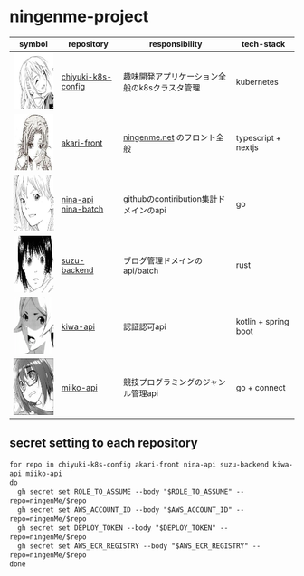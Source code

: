 # ningenme-project

| symbol                                                                         | repository                                                                                                  | responsibility                                | tech-stack           |
|--------------------------------------------------------------------------------|-------------------------------------------------------------------------------------------------------------|-----------------------------------------------|----------------------|
| <img src="./document/image/chiyuki.jpeg" alt="image" width="100" height="100"> | [chiyuki-k8s-config](https://github.com/ningenMe/chiyuki-k8s-config)                                        | 趣味開発アプリケーション全般のk8sクラスタ管理                      | kubernetes           |  
| <img src="./document/image/akari.jpeg" alt="image" width="100" height="100">   | [akari-front](https://github.com/ningenMe/akari-front)                                                      | [ningenme.net](https://ningenme.net/) のフロント全般 | typescript + nextjs  | 
| <img src="./document/image/nina.png" alt="image" width="100" height="100">     | [nina-api](https://github.com/ningenMe/nina-api) <br/> [nina-batch](https://github.com/ningenMe/nina-batch) | githubのcontiribution集計ドメインのapi                | go                   | 
| <img src="./document/image/suzu.jpeg" alt="image" width="100" height="100">    | [suzu-backend](https://github.com/ningenMe/suzu-backend)                                                    | ブログ管理ドメインのapi/batch                           | rust                 | 
| <img src="./document/image/kiwa.png" alt="image" width="100" height="100">     | [kiwa-api](https://github.com/ningenMe/kiwa-api)                                                            | 認証認可api                                       | kotlin + spring boot | 
| <img src="./document/image/miiko.jpeg" alt="image" width="100" height="100">   | [miiko-api](https://github.com/ningenMe/miiko-api)                                                          | 競技プログラミングのジャンル管理api                           | go + connect         | 

## secret setting to each repository
```shell
for repo in chiyuki-k8s-config akari-front nina-api suzu-backend kiwa-api miiko-api
do
  gh secret set ROLE_TO_ASSUME --body "$ROLE_TO_ASSUME" --repo=ningenMe/$repo
  gh secret set AWS_ACCOUNT_ID --body "$AWS_ACCOUNT_ID" --repo=ningenMe/$repo
  gh secret set DEPLOY_TOKEN --body "$DEPLOY_TOKEN" --repo=ningenMe/$repo
  gh secret set AWS_ECR_REGISTRY --body "$AWS_ECR_REGISTRY" --repo=ningenMe/$repo
done
```
